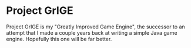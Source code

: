 Project GrIGE
=============
Project GrIGE is my "Greatly Improved Game Engine", the successor to an attempt that I made a couple years back at writing a simple Java game engine. Hopefully this one will be far better.
